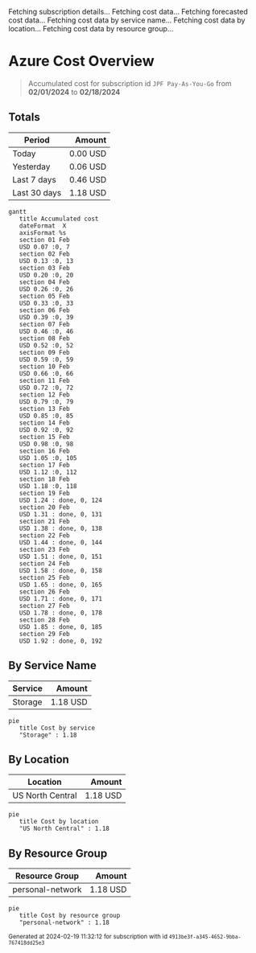 Fetching subscription details...
Fetching cost data...
Fetching forecasted cost data...
Fetching cost data by service name...
Fetching cost data by location...
Fetching cost data by resource group...
# Azure Cost Overview

> Accumulated cost for subscription id `JPF Pay-As-You-Go` from **02/01/2024** to **02/18/2024**

## Totals

|Period|Amount|
|---|---:|
|Today|0.00 USD|
|Yesterday|0.06 USD|
|Last 7 days|0.46 USD|
|Last 30 days|1.18 USD|

```mermaid
gantt
   title Accumulated cost
   dateFormat  X
   axisFormat %s
   section 01 Feb
   USD 0.07 :0, 7
   section 02 Feb
   USD 0.13 :0, 13
   section 03 Feb
   USD 0.20 :0, 20
   section 04 Feb
   USD 0.26 :0, 26
   section 05 Feb
   USD 0.33 :0, 33
   section 06 Feb
   USD 0.39 :0, 39
   section 07 Feb
   USD 0.46 :0, 46
   section 08 Feb
   USD 0.52 :0, 52
   section 09 Feb
   USD 0.59 :0, 59
   section 10 Feb
   USD 0.66 :0, 66
   section 11 Feb
   USD 0.72 :0, 72
   section 12 Feb
   USD 0.79 :0, 79
   section 13 Feb
   USD 0.85 :0, 85
   section 14 Feb
   USD 0.92 :0, 92
   section 15 Feb
   USD 0.98 :0, 98
   section 16 Feb
   USD 1.05 :0, 105
   section 17 Feb
   USD 1.12 :0, 112
   section 18 Feb
   USD 1.18 :0, 118
   section 19 Feb
   USD 1.24 : done, 0, 124
   section 20 Feb
   USD 1.31 : done, 0, 131
   section 21 Feb
   USD 1.38 : done, 0, 138
   section 22 Feb
   USD 1.44 : done, 0, 144
   section 23 Feb
   USD 1.51 : done, 0, 151
   section 24 Feb
   USD 1.58 : done, 0, 158
   section 25 Feb
   USD 1.65 : done, 0, 165
   section 26 Feb
   USD 1.71 : done, 0, 171
   section 27 Feb
   USD 1.78 : done, 0, 178
   section 28 Feb
   USD 1.85 : done, 0, 185
   section 29 Feb
   USD 1.92 : done, 0, 192
```

## By Service Name

|Service|Amount|
|---|---:|
|Storage|1.18 USD|

```mermaid
pie
   title Cost by service
   "Storage" : 1.18
```

## By Location

|Location|Amount|
|---|---:|
|US North Central|1.18 USD|

```mermaid
pie
   title Cost by location
   "US North Central" : 1.18
```

## By Resource Group

|Resource Group|Amount|
|---|---:|
|personal-network|1.18 USD|

```mermaid
pie
   title Cost by resource group
   "personal-network" : 1.18
```

<sup>Generated at 2024-02-19 11:32:12 for subscription with id `4913be3f-a345-4652-9bba-767418dd25e3`</sup>
